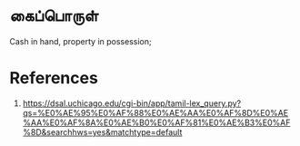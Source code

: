 # கைப்பொருள்
Cash in hand, property in possession;


# References
1. https://dsal.uchicago.edu/cgi-bin/app/tamil-lex_query.py?qs=%E0%AE%95%E0%AF%88%E0%AE%AA%E0%AF%8D%E0%AE%AA%E0%AF%8A%E0%AE%B0%E0%AF%81%E0%AE%B3%E0%AF%8D&searchhws=yes&matchtype=default
